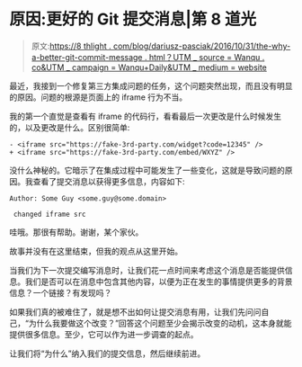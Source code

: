 # 原因:更好的 Git 提交消息|第 8 道光

> 原文:[https://8 thlight . com/blog/dariusz-pasciak/2016/10/31/the-why-a-better-git-commit-message . html？UTM _ source = Wanqu . co&UTM _ campaign = Wanqu+Daily&UTM _ medium = website](https://8thlight.com/blog/dariusz-pasciak/2016/10/31/the-why-a-better-git-commit-message.html?utm_source=wanqu.co&utm_campaign=Wanqu+Daily&utm_medium=website)

最近，我接到一个修复第三方集成问题的任务，这个问题突然出现，而且没有明显的原因。问题的根源是页面上的 iframe 行为不当。

我的第一个直觉是查看有 iframe 的代码行，看看最后一次更改是什么时候发生的，以及更改是什么。区别很简单:

```
- <iframe src="https://fake-3rd-party.com/widget?code=12345" />
+ <iframe src="https://fake-3rd-party.com/embed/WXYZ" /> 
```

没什么神秘的。它暗示了在集成过程中可能发生了一些变化，这就是导致问题的原因。我查看了提交消息以获得更多信息，内容如下:

```
Author: Some Guy <some.guy@some.domain>

 changed iframe src 
```

哇哦。那很有帮助。谢谢，某个家伙。

故事并没有在这里结束，但我的观点从这里开始。

当我们为下一次提交编写消息时，让我们花一点时间来考虑这个消息是否能提供信息。我们是否可以在消息中包含其他内容，以便为正在发生的事情提供更多的背景信息？一个链接？有发现吗？

如果我们真的被难住了，就是想不出如何让提交消息有用，让我们先问问自己，“为什么我要做这个改变？”回答这个问题至少会揭示改变的动机，这本身就能提供很多信息。至少，它可以作为进一步调查的起点。

让我们将“为什么”纳入我们的提交信息，然后继续前进。